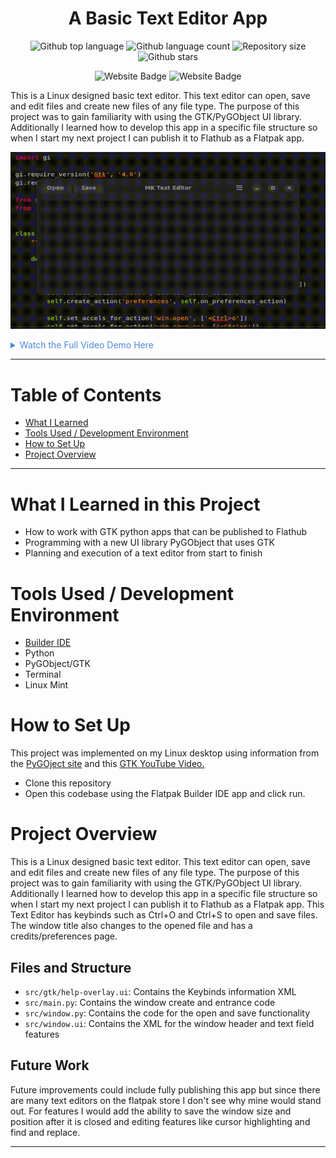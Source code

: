 


<h1 align="center">A Basic Text Editor App</h1>

<p align="center">
  <img alt="Github top language" src="https://img.shields.io/github/languages/top/mitchellkolb/text-editor-gtk?color=91D524">

  <img alt="Github language count" src="https://img.shields.io/github/languages/count/mitchellkolb/text-editor-gtk?color=91D524">

  <img alt="Repository size" src="https://img.shields.io/github/repo-size/mitchellkolb/text-editor-gtk?color=91D524">

  <img alt="Github stars" src="https://img.shields.io/github/stars/mitchellkolb/text-editor-gtk?color=91D524" />
</p>

<p align="center">
<img
    src="https://img.shields.io/badge/Python-91D524?style=for-the-badge&logo=Python&logoColor=white"
    alt="Website Badge" />
<img
    src="https://img.shields.io/badge/Windows-91D524?style=for-the-badge&logo=Windows 10&logoColor=white"
    alt="Website Badge" />
</p>

This is a Linux designed basic text editor. This text editor can open, save and edit files and create new files of any file type. The purpose of this project was to gain familiarity with using the GTK/PyGObject UI library. Additionally I learned how to develop this app in a specific file structure so when I start my next project I can publish it to Flathub as a Flatpak app.

![editor-gif](resources/editor-gif.gif)

<details>
<summary style="color:#5087dd">Watch the Full Video Demo Here</summary>

[![Full Video Demo Here](https://img.youtube.com/vi/L8SBFNDYORU/0.jpg)](https://www.youtube.com/watch?v=L8SBFNDYORU)

</details>

---


# Table of Contents
- [What I Learned](#what-i-learned-in-this-project)
- [Tools Used / Development Environment](#tools-used--development-environment)
- [How to Set Up](#how-to-set-up)
- [Project Overview](#project-overview)


---

# What I Learned in this Project
- How to work with GTK python apps that can be published to Flathub
- Programming with a new UI library PyGObject that uses GTK
- Planning and execution of a text editor from start to finish



# Tools Used / Development Environment
- [Builder IDE](https://flathub.org/apps/org.gnome.Builder)
- Python
- PyGObject/GTK
- Terminal
- Linux Mint







# How to Set Up
This project was implemented on my Linux desktop using information from the [PyGOject site](https://pygobject.gnome.org/getting_started.html#ubuntu-getting-started) and this [GTK YouTube Video.](https://youtu.be/Yu2EBmeCpJw?si=1T4h0TMkTJBPFGvC)
- Clone this repository 
- Open this codebase using the Flatpak Builder IDE app and click run.






# Project Overview
This is a Linux designed basic text editor. This text editor can open, save and edit files and create new files of any file type. The purpose of this project was to gain familiarity with using the GTK/PyGObject UI library. Additionally I learned how to develop this app in a specific file structure so when I start my next project I can publish it to Flathub as a Flatpak app.
This Text Editor has keybinds such as Ctrl+O and Ctrl+S to open and save files. The window title also changes to the opened file and has a credits/preferences page.


## Files and Structure
- `src/gtk/help-overlay.ui`: Contains the Keybinds information XML
- `src/main.py`: Contains the window create and entrance code 
- `src/window.py`: Contains the code for the open and save functionality
- `src/window.ui`: Contains the XML for the window header and text field features


## Future Work
Future improvements could include fully publishing this app but since there are many text editors on the flatpak store I don't see why mine would stand out. For features I would add the ability to save the window size and position after it is closed and editing features like cursor highlighting and find and replace.






--- 
